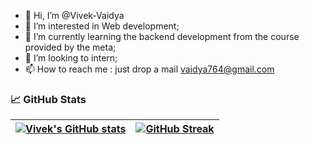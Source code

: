 
- 👋 Hi, I’m @Vivek-Vaidya
- 👀 I’m interested in Web development;
- 🌱 I’m currently learning the backend development from the course provided by the meta;
- 💞️ I’m looking to intern;
- 📫 How to reach me : just drop a mail vaidya764@gmail.com

<!---
Vivek-Vaidya/Vivek-Vaidya is a ✨ special ✨ repository because its `README.md` (this file) appears on your GitHub profile.
You can click the Preview link to take a look at your changes.
--->

###  📈 GitHub Stats




<!-- Test section -->
| [![Vivek's GitHub stats](https://github-readme-stats.vercel.app/api?username=Vivek-Vaidya&theme=chartreuse-dark&show_icons=true)](https://github.com/Vivek-Vaidya) | [![GitHub Streak](https://github-readme-streak-stats.herokuapp.com/?user=Vivek-Vaidya&theme=highcontrast)](https://github.com/Vivek-Vaidya)  |
| ------------| ------------- |  


